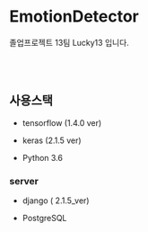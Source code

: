 # EmotionDetector
졸업프로젝트 13팀  Lucky13 입니다. 

<br>

<br>

## 사용스택
- tensorflow (1.4.0 ver) 

- keras (2.1.5 ver)

- Python 3.6

  

### server

- django ( 2.1.5_ver)<br>

- PostgreSQL

